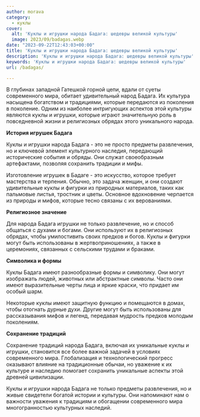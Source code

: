 ```yaml
---
author: morava
category:
  - куклы
cover:
  alt: 'Куклы и игрушки народа Бадага: шедевры великой культуры'
  image: 2023/09/badagas.webp
date: "2023-09-22T12:43:03+00:00"
title: 'Куклы и игрушки народа Бадага: шедевры великой культуры'
description: 'Куклы и игрушки народа Бадага: шедевры великой культуры'
keywords: 'Куклы и игрушки народа Бадага: шедевры великой культуры'
url: /badagas/

---
```

В глубинах западной Гатешкой горной цепи, вдали от суеты современного мира, обитает удивительный народ Бадага. Их культура насыщена богатством и традициями, которые передаются из поколения в поколение. Одним из наиболее интригующих аспектов этой культуры являются куклы и игрушки, которые играют значительную роль в повседневной жизни и религиозных обрядах этого уникального народа.

**История игрушек Бадага**

Куклы и игрушки народа Бадага \- это не просто предметы развлечения, но и ключевой элемент культурного наследия, передающий исторические события и обряды. Они служат своеобразным артефактами, позволяя сохранить традиции и мифы.

Изготовление игрушек в Бадаге \- это искусство, которое требует мастерства и терпения. Обычно, это задача женщин, и они создают удивительные куклы и фигурки из природных материалов, таких как пальмовые листья, тростник и цветы. Основное вдохновение черпается из природы и мифов, которые тесно связаны с их верованиями.

**Религиозное значение**

Для народа Бадага игрушки не только развлечение, но и способ общаться с духами и богами. Они используют их в религиозных обрядах, чтобы умилостивить своих предков и богов. Куклы и фигурки могут быть использованы в жертвоприношениях, а также в церемониях, связанных с сельскими трудами и браками.

**Символика и формы**

Куклы Бадага имеют разнообразные формы и символику. Они могут изображать людей, животных или абстрактные символы. Часто они имеют выразительные черты лица и яркие краски, что придает им особый шарм.

Некоторые куклы имеют защитную функцию и помещаются в домах, чтобы отогнать дурные духи. Другие могут быть использованы для рассказывания мифов и легенд, передавая мудрость предков молодым поколениям.

**Сохранение традиций**

Сохранение традиций народа Бадага, включая их уникальные куклы и игрушки, становится все более важной задачей в условиях современного мира. Глобализация и технологический прогресс оказывают влияние на традиционные обычаи, но уважение к их культуре и наследию помогает сохранить уникальные аспекты этой древней цивилизации.

Куклы и игрушки народа Бадага не только предметы развлечения, но и живые свидетели богатой истории и культуры. Они напоминают нам о важности уважения к традициям и обогащении современного мира многогранностью культурных наследий.
